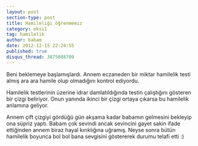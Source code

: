 ```yaml
---
layout: post
section-type: post
title: Hamileliği öğrenmemiz
category: eksi1
tag: hamilelik
author: babam
date: 2012-12-15 22:24:55
published: true
disqus_thread: 3875088709
---
```


Beni beklemeye başlamışlardı. Annem eczaneden bir miktar hamilelik testi almış ara ara hamile olup olmadığını kontrol ediyordu.

Hamilelik testlerinin üzerine idrar damlatıldığında testin çalıştığını gösteren bir çizgi beliriyor. Onun yanında ikinci bir çizgi ortaya çıkarsa bu hamilelik anlamına geliyor.

Annem çift çizgiyi gördüğü gün akşama kadar babamın gelmesini bekleyip ona süpriz yaptı. Babam çok sevindi ancak sevincini gayet sakin ifade ettiğinden annem biraz hayal kırıklığına uğramış. Neyse sonra bütün hamilelik boyunca bol bol bana sevgisini göstererek durumu telafi etti :)

